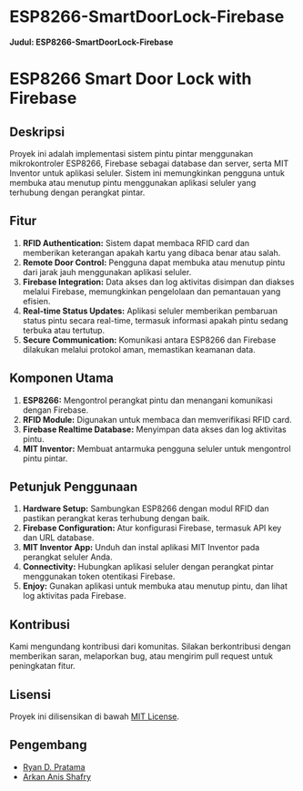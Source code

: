 # ESP8266-SmartDoorLock-Firebase

**Judul: ESP8266-SmartDoorLock-Firebase**

# ESP8266 Smart Door Lock with Firebase

## Deskripsi
Proyek ini adalah implementasi sistem pintu pintar menggunakan mikrokontroler ESP8266, Firebase sebagai database dan server, serta MIT Inventor untuk aplikasi seluler. Sistem ini memungkinkan pengguna untuk membuka atau menutup pintu menggunakan aplikasi seluler yang terhubung dengan perangkat pintar.

## Fitur
1. **RFID Authentication:** Sistem dapat membaca RFID card dan memberikan keterangan apakah kartu yang dibaca benar atau salah.
2. **Remote Door Control:** Pengguna dapat membuka atau menutup pintu dari jarak jauh menggunakan aplikasi seluler.
3. **Firebase Integration:** Data akses dan log aktivitas disimpan dan diakses melalui Firebase, memungkinkan pengelolaan dan pemantauan yang efisien.
4. **Real-time Status Updates:** Aplikasi seluler memberikan pembaruan status pintu secara real-time, termasuk informasi apakah pintu sedang terbuka atau tertutup.
5. **Secure Communication:** Komunikasi antara ESP8266 dan Firebase dilakukan melalui protokol aman, memastikan keamanan data.

## Komponen Utama
1. **ESP8266:** Mengontrol perangkat pintu dan menangani komunikasi dengan Firebase.
2. **RFID Module:** Digunakan untuk membaca dan memverifikasi RFID card.
3. **Firebase Realtime Database:** Menyimpan data akses dan log aktivitas pintu.
4. **MIT Inventor:** Membuat antarmuka pengguna seluler untuk mengontrol pintu pintar.

## Petunjuk Penggunaan
1. **Hardware Setup:** Sambungkan ESP8266 dengan modul RFID dan pastikan perangkat keras terhubung dengan baik.
2. **Firebase Configuration:** Atur konfigurasi Firebase, termasuk API key dan URL database.
3. **MIT Inventor App:** Unduh dan instal aplikasi MIT Inventor pada perangkat seluler Anda.
4. **Connectivity:** Hubungkan aplikasi seluler dengan perangkat pintar menggunakan token otentikasi Firebase.
5. **Enjoy:** Gunakan aplikasi untuk membuka atau menutup pintu, dan lihat log aktivitas pada Firebase.

## Kontribusi
Kami mengundang kontribusi dari komunitas. Silakan berkontribusi dengan memberikan saran, melaporkan bug, atau mengirim pull request untuk peningkatan fitur.

## Lisensi
Proyek ini dilisensikan di bawah [MIT License](LICENSE).

## Pengembang
- [Ryan D. Pratama](https://github.com/11neuty)
- [Arkan Anis Shafry](https://github.com/Arkan03)

